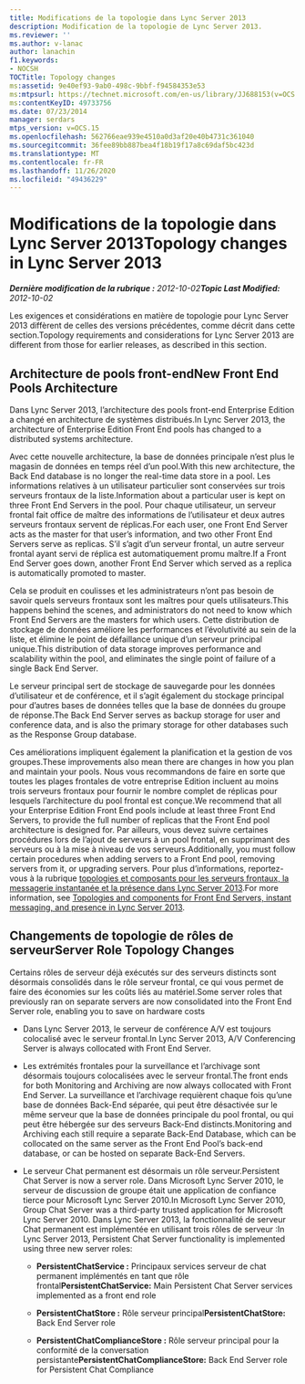 ```yaml
---
title: Modifications de la topologie dans Lync Server 2013
description: Modification de la topologie de Lync Server 2013.
ms.reviewer: ''
ms.author: v-lanac
author: lanachin
f1.keywords:
- NOCSH
TOCTitle: Topology changes
ms:assetid: 9e40ef93-9ab0-498c-9bbf-f94584353e53
ms:mtpsurl: https://technet.microsoft.com/en-us/library/JJ688153(v=OCS.15)
ms:contentKeyID: 49733756
ms.date: 07/23/2014
manager: serdars
mtps_version: v=OCS.15
ms.openlocfilehash: 562766eae939e4510a0d3af20e40b4731c361040
ms.sourcegitcommit: 36fee89bb887bea4f18b19f17a8c69daf5bc423d
ms.translationtype: MT
ms.contentlocale: fr-FR
ms.lasthandoff: 11/26/2020
ms.locfileid: "49436229"
---
```

# <a name="topology-changes-in-lync-server-2013"></a><span data-ttu-id="8b03a-103">Modifications de la topologie dans Lync Server 2013</span><span class="sxs-lookup"><span data-stu-id="8b03a-103">Topology changes in Lync Server 2013</span></span>

<div data-xmlns="http://www.w3.org/1999/xhtml">

<div class="topic" data-xmlns="http://www.w3.org/1999/xhtml" data-msxsl="urn:schemas-microsoft-com:xslt" data-cs="https://msdn.microsoft.com/">

<div data-asp="https://msdn2.microsoft.com/asp">



</div>

<div id="mainSection">

<div id="mainBody"><span data-ttu-id="8b03a-104">

<span> </span></span><span class="sxs-lookup"><span data-stu-id="8b03a-104">

<span> </span></span></span>

<span data-ttu-id="8b03a-105">_**Dernière modification de la rubrique :** 2012-10-02_</span><span class="sxs-lookup"><span data-stu-id="8b03a-105">_**Topic Last Modified:** 2012-10-02_</span></span>

<span data-ttu-id="8b03a-106">Les exigences et considérations en matière de topologie pour Lync Server 2013 diffèrent de celles des versions précédentes, comme décrit dans cette section.</span><span class="sxs-lookup"><span data-stu-id="8b03a-106">Topology requirements and considerations for Lync Server 2013 are different from those for earlier releases, as described in this section.</span></span>

<div>

## <a name="new-front-end-pools-architecture"></a><span data-ttu-id="8b03a-107">Architecture de pools front-end</span><span class="sxs-lookup"><span data-stu-id="8b03a-107">New Front End Pools Architecture</span></span>

<span data-ttu-id="8b03a-108">Dans Lync Server 2013, l’architecture des pools front-end Enterprise Edition a changé en architecture de systèmes distribués.</span><span class="sxs-lookup"><span data-stu-id="8b03a-108">In Lync Server 2013, the architecture of Enterprise Edition Front End pools has changed to a distributed systems architecture.</span></span>

<span data-ttu-id="8b03a-109">Avec cette nouvelle architecture, la base de données principale n’est plus le magasin de données en temps réel d’un pool.</span><span class="sxs-lookup"><span data-stu-id="8b03a-109">With this new architecture, the Back End database is no longer the real-time data store in a pool.</span></span> <span data-ttu-id="8b03a-110">Les informations relatives à un utilisateur particulier sont conservées sur trois serveurs frontaux de la liste.</span><span class="sxs-lookup"><span data-stu-id="8b03a-110">Information about a particular user is kept on three Front End Servers in the pool.</span></span> <span data-ttu-id="8b03a-111">Pour chaque utilisateur, un serveur frontal fait office de maître des informations de l’utilisateur et deux autres serveurs frontaux servent de réplicas.</span><span class="sxs-lookup"><span data-stu-id="8b03a-111">For each user, one Front End Server acts as the master for that user’s information, and two other Front End Servers serve as replicas.</span></span> <span data-ttu-id="8b03a-112">S’il s’agit d’un serveur frontal, un autre serveur frontal ayant servi de réplica est automatiquement promu maître.</span><span class="sxs-lookup"><span data-stu-id="8b03a-112">If a Front End Server goes down, another Front End Server which served as a replica is automatically promoted to master.</span></span>

<span data-ttu-id="8b03a-113">Cela se produit en coulisses et les administrateurs n’ont pas besoin de savoir quels serveurs frontaux sont les maîtres pour quels utilisateurs.</span><span class="sxs-lookup"><span data-stu-id="8b03a-113">This happens behind the scenes, and administrators do not need to know which Front End Servers are the masters for which users.</span></span> <span data-ttu-id="8b03a-114">Cette distribution de stockage de données améliore les performances et l’évolutivité au sein de la liste, et élimine le point de défaillance unique d’un serveur principal unique.</span><span class="sxs-lookup"><span data-stu-id="8b03a-114">This distribution of data storage improves performance and scalability within the pool, and eliminates the single point of failure of a single Back End Server.</span></span>

<span data-ttu-id="8b03a-115">Le serveur principal sert de stockage de sauvegarde pour les données d’utilisateur et de conférence, et il s’agit également du stockage principal pour d’autres bases de données telles que la base de données du groupe de réponse.</span><span class="sxs-lookup"><span data-stu-id="8b03a-115">The Back End Server serves as backup storage for user and conference data, and is also the primary storage for other databases such as the Response Group database.</span></span>

<span data-ttu-id="8b03a-116">Ces améliorations impliquent également la planification et la gestion de vos groupes.</span><span class="sxs-lookup"><span data-stu-id="8b03a-116">These improvements also mean there are changes in how you plan and maintain your pools.</span></span> <span data-ttu-id="8b03a-117">Nous vous recommandons de faire en sorte que toutes les plages frontales de votre entreprise Edition incluent au moins trois serveurs frontaux pour fournir le nombre complet de réplicas pour lesquels l’architecture du pool frontal est conçue.</span><span class="sxs-lookup"><span data-stu-id="8b03a-117">We recommend that all your Enterprise Edition Front End pools include at least three Front End Servers, to provide the full number of replicas that the Front End pool architecture is designed for.</span></span> <span data-ttu-id="8b03a-118">Par ailleurs, vous devez suivre certaines procédures lors de l’ajout de serveurs à un pool frontal, en supprimant des serveurs ou à la mise à niveau de vos serveurs.</span><span class="sxs-lookup"><span data-stu-id="8b03a-118">Additionally, you must follow certain procedures when adding servers to a Front End pool, removing servers from it, or upgrading servers.</span></span> <span data-ttu-id="8b03a-119">Pour plus d’informations, reportez-vous à la rubrique [topologies et composants pour les serveurs frontaux, la messagerie instantanée et la présence dans Lync Server 2013](lync-server-2013-topologies-and-components-for-front-end-servers-instant-messaging-and-presence.md).</span><span class="sxs-lookup"><span data-stu-id="8b03a-119">For more information, see [Topologies and components for Front End Servers, instant messaging, and presence in Lync Server 2013](lync-server-2013-topologies-and-components-for-front-end-servers-instant-messaging-and-presence.md).</span></span>

<div>

## <a name="server-role-topology-changes"></a><span data-ttu-id="8b03a-120">Changements de topologie de rôles de serveur</span><span class="sxs-lookup"><span data-stu-id="8b03a-120">Server Role Topology Changes</span></span>

<span data-ttu-id="8b03a-121">Certains rôles de serveur déjà exécutés sur des serveurs distincts sont désormais consolidés dans le rôle serveur frontal, ce qui vous permet de faire des économies sur les coûts liés au matériel.</span><span class="sxs-lookup"><span data-stu-id="8b03a-121">Some server roles that previously ran on separate servers are now consolidated into the Front End Server role, enabling you to save on hardware costs</span></span>

  - <span data-ttu-id="8b03a-122">Dans Lync Server 2013, le serveur de conférence A/V est toujours colocalisé avec le serveur frontal.</span><span class="sxs-lookup"><span data-stu-id="8b03a-122">In Lync Server 2013, A/V Conferencing Server is always collocated with Front End Server.</span></span>

  - <span data-ttu-id="8b03a-123">Les extrémités frontales pour la surveillance et l’archivage sont désormais toujours colocalisées avec le serveur frontal.</span><span class="sxs-lookup"><span data-stu-id="8b03a-123">The front ends for both Monitoring and Archiving are now always collocated with Front End Server.</span></span> <span data-ttu-id="8b03a-124">La surveillance et l’archivage requièrent chaque fois qu’une base de données Back-End séparée, qui peut être désactivée sur le même serveur que la base de données principale du pool frontal, ou qui peut être hébergée sur des serveurs Back-End distincts.</span><span class="sxs-lookup"><span data-stu-id="8b03a-124">Monitoring and Archiving each still require a separate Back-End Database, which can be collocated on the same server as the Front End Pool’s back-end database, or can be hosted on separate Back-End Servers.</span></span>

  - <span data-ttu-id="8b03a-125">Le serveur Chat permanent est désormais un rôle serveur.</span><span class="sxs-lookup"><span data-stu-id="8b03a-125">Persistent Chat Server is now a server role.</span></span> <span data-ttu-id="8b03a-126">Dans Microsoft Lync Server 2010, le serveur de discussion de groupe était une application de confiance tierce pour Microsoft Lync Server 2010.</span><span class="sxs-lookup"><span data-stu-id="8b03a-126">In Microsoft Lync Server 2010, Group Chat Server was a third-party trusted application for Microsoft Lync Server 2010.</span></span> <span data-ttu-id="8b03a-127">Dans Lync Server 2013, la fonctionnalité de serveur Chat permanent est implémentée en utilisant trois rôles de serveur :</span><span class="sxs-lookup"><span data-stu-id="8b03a-127">In Lync Server 2013, Persistent Chat Server functionality is implemented using three new server roles:</span></span>
    
      - <span data-ttu-id="8b03a-128">**PersistentChatService :** Principaux services serveur de chat permanent implémentés en tant que rôle frontal</span><span class="sxs-lookup"><span data-stu-id="8b03a-128">**PersistentChatService:** Main Persistent Chat Server services implemented as a front end role</span></span>
    
      - <span data-ttu-id="8b03a-129">**PersistentChatStore :** Rôle serveur principal</span><span class="sxs-lookup"><span data-stu-id="8b03a-129">**PersistentChatStore:** Back End Server role</span></span>
    
      - <span data-ttu-id="8b03a-130">**PersistentChatComplianceStore :** Rôle serveur principal pour la conformité de la conversation persistante</span><span class="sxs-lookup"><span data-stu-id="8b03a-130">**PersistentChatComplianceStore:** Back End Server role for Persistent Chat Compliance</span></span>

<span data-ttu-id="8b03a-131"></div>

</div>

</div>

<span> </span>

</div>

</div>

</span><span class="sxs-lookup"><span data-stu-id="8b03a-131"></div>

</div>

</div>

<span> </span>

</div>

</div>

</span></span></div>

